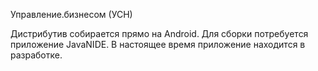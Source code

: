 Управление.бизнесом (УСН) 

Дистрибутив собирается прямо на Android. Для сборки потребуется приложение JavaNIDE.
В настоящее время приложение находится в разработке. 
